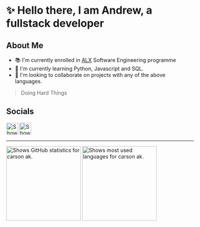 # :sparkles: **Hello there**, I am Andrew, a fullstack developer

## About Me

- :books: I'm currently enrolled in [ALX][alx] Software Engineering programme
- 🌱 I'm currently learning Python, Javascript and SQL.
- :handshake: I'm looking to collaborate on projects with any of the above languages.

> Doing Hard Things

<!-- Add more details -->

## Socials

<picture>
  <source align="left" width="32" media="(prefers-color-scheme: dark)" srcset="https://cdn.simpleicons.org/x/white">
  <source align="left" width="32" media="(prefers-color-scheme: light)" srcset="https://cdn.simpleicons.org/x/black">
  <img  align="left" width="32" alt="Shows X's logo" src="./img/x-color.svg" />
</picture>
&nbsp; &nbsp;
<picture>
  <source align="left" width="32" media="(prefers-color-scheme: dark)" srcset="https://cdn.simpleicons.org/gmail/white">
  <source align="left" width="32" media="(prefers-color-scheme: light)" srcset="https://cdn.simpleicons.org/gmail/#EA4335">
  <img  align="left" width="32" alt="Shows X's logo" src="./img/gmail-color.svg" />
</picture>
&nbsp; &nbsp;

<br>
<br>

------

<!-- GitHub Stats -->
<picture>
  <source height=200 align="center" media="(prefers-color-scheme: dark)" srcset="https://github-readme-stats-xi-one-93.vercel.app/api?username=carsonak&theme=github_dark_dimmed&show_icons=true">
  <source height=200 align="center" media="(prefers-color-scheme: light)" srcset="https://github-readme-stats-xi-one-93.vercel.app/api?username=carsonak&theme=catppuccin_latte&show_icons=true">
  <img height=200 align="center" alt="Shows GitHub statistics for carson ak." src="https://github-readme-stats-xi-one-93.vercel.app/api?username=carsonak&theme=github_dark_dimmed&show_icons=true">
</picture>

<!-- Top Languages -->
<picture>
  <source height=200 align="center" media="(prefers-color-scheme: dark)" srcset="https://github-readme-stats.vercel.app/api/top-langs/?username=carsonak&layout=compact&langs_count=8&card_width=320&theme=github_dark_dimmed&show_icons=truet&size_weight=0.5&count_weight=0.5&hide=c%23">
  <source height=200 align="center" media="(prefers-color-scheme: light)" srcset="https://github-readme-stats.vercel.app/api/top-langs/?username=carsonak&layout=compact&langs_count=8&card_width=320&theme=catppuccin_latte&show_icons=truet&size_weight=0.5&count_weight=0.5&hide=c%23">
  <img height=200 align="center" alt="Shows most used languages for carson ak." src="https://github-readme-stats.vercel.app/api/top-langs/?username=carsonak&layout=compact&langs_count=8&card_width=320&theme=github_dark_dimmed&show_icons=truet&size_weight=0.5&count_weight=0.5&hide=c%23">
</picture>

[alx]: https://www.alxafrica.com/ (ALX Africa)
